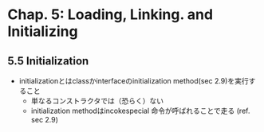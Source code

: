 # Chap. 5: Loading, Linking. and Initializing

## 5.5 Initialization
* initializationとはclassかinterfaceのinitialization method(sec 2.9)を実行すること
  - 単なるコンストラクタでは（恐らく）ない
  - initialization methodはincokespecial 命令が呼ばれることで走る (ref. sec 2.9)
